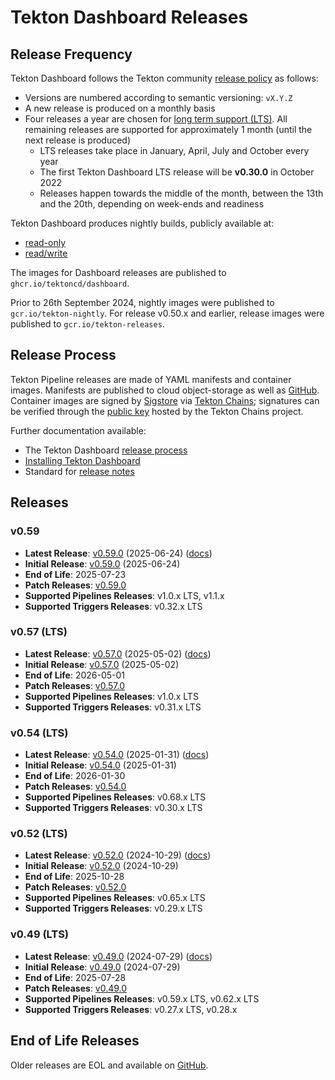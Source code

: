 # Tekton Dashboard Releases

## Release Frequency

Tekton Dashboard follows the Tekton community [release policy][release-policy]
as follows:

- Versions are numbered according to semantic versioning: `vX.Y.Z`
- A new release is produced on a monthly basis
- Four releases a year are chosen for [long term support (LTS)](https://github.com/tektoncd/community/blob/main/releases.md#support-policy).
  All remaining releases are supported for approximately 1 month (until the next
  release is produced)
    - LTS releases take place in January, April, July and October every year
    - The first Tekton Dashboard LTS release will be **v0.30.0** in October 2022
    - Releases happen towards the middle of the month, between the 13th and the
      20th, depending on week-ends and readiness

Tekton Dashboard produces nightly builds, publicly available at:
- [read-only](https://storage.googleapis.com/tekton-releases-nightly/dashboard/latest/release.yaml)
- [read/write](https://storage.googleapis.com/tekton-releases-nightly/dashboard/latest/release-full.yaml)

The images for Dashboard releases are published to `ghcr.io/tektoncd/dashboard`.

Prior to 26th September 2024, nightly images were published to `gcr.io/tekton-nightly`.
For release v0.50.x and earlier, release images were published to `gcr.io/tekton-releases`.

## Release Process

Tekton Pipeline releases are made of YAML manifests and container images.
Manifests are published to cloud object-storage as well as
[GitHub][tekton-dashboard-releases]. Container images are signed by
[Sigstore][sigstore] via [Tekton Chains][tekton-chains]; signatures can be
verified through the [public key][chains-public-key] hosted by the Tekton Chains
project.

Further documentation available:

- The Tekton Dashboard [release process][release-docs]
- [Installing Tekton Dashboard][dashboard-installation]
- Standard for [release notes][release-notes-standards]

## Releases

### v0.59

- **Latest Release**: [v0.59.0][v0-59-0] (2025-06-24) ([docs][v0-59-0-docs])
- **Initial Release**: [v0.59.0][v0-59-0] (2025-06-24)
- **End of Life**: 2025-07-23
- **Patch Releases**: [v0.59.0][v0-59-0]
- **Supported Pipelines Releases**: v1.0.x LTS, v1.1.x
- **Supported Triggers Releases**: v0.32.x LTS

### v0.57 (LTS)

- **Latest Release**: [v0.57.0][v0-57-0] (2025-05-02) ([docs][v0-57-0-docs])
- **Initial Release**: [v0.57.0][v0-57-0] (2025-05-02)
- **End of Life**: 2026-05-01
- **Patch Releases**: [v0.57.0][v0-57-0]
- **Supported Pipelines Releases**: v1.0.x LTS
- **Supported Triggers Releases**: v0.31.x LTS

### v0.54 (LTS)

- **Latest Release**: [v0.54.0][v0-54-0] (2025-01-31) ([docs][v0-54-0-docs])
- **Initial Release**: [v0.54.0][v0-54-0] (2025-01-31)
- **End of Life**: 2026-01-30
- **Patch Releases**: [v0.54.0][v0-54-0]
- **Supported Pipelines Releases**: v0.68.x LTS
- **Supported Triggers Releases**: v0.30.x LTS

### v0.52 (LTS)

- **Latest Release**: [v0.52.0][v0-52-0] (2024-10-29) ([docs][v0-52-0-docs])
- **Initial Release**: [v0.52.0][v0-52-0] (2024-10-29)
- **End of Life**: 2025-10-28
- **Patch Releases**: [v0.52.0][v0-52-0]
- **Supported Pipelines Releases**: v0.65.x LTS
- **Supported Triggers Releases**: v0.29.x LTS

### v0.49 (LTS)

- **Latest Release**: [v0.49.0][v0-49-0] (2024-07-29) ([docs][v0-49-0-docs])
- **Initial Release**: [v0.49.0][v0-49-0] (2024-07-29)
- **End of Life**: 2025-07-28
- **Patch Releases**: [v0.49.0][v0-49-0]
- **Supported Pipelines Releases**: v0.59.x LTS, v0.62.x LTS
- **Supported Triggers Releases**: v0.27.x LTS, v0.28.x

## End of Life Releases

Older releases are EOL and available on [GitHub][tekton-dashboard-releases].


[release-policy]: https://github.com/tektoncd/community/blob/main/releases.md
[sigstore]: https://sigstore.dev
[tekton-chains]: https://github.com/tektoncd/chains
[tekton-dashboard-releases]: https://github.com/tektoncd/dashboard/releases
[chains-public-key]: https://github.com/tektoncd/chains/blob/main/tekton.pub
[release-docs]: tekton
[dashboard-installation]: docs/install.md
[release-notes-standards]:
    https://github.com/tektoncd/community/blob/main/standards.md#release-notes

[v0-59-0]: https://github.com/tektoncd/dashboard/releases/tag/v0.59.0
[v0-57-0]: https://github.com/tektoncd/dashboard/releases/tag/v0.57.0
[v0-54-0]: https://github.com/tektoncd/dashboard/releases/tag/v0.54.0
[v0-52-0]: https://github.com/tektoncd/dashboard/releases/tag/v0.52.0
[v0-49-0]: https://github.com/tektoncd/dashboard/releases/tag/v0.49.0

[v0-59-0-docs]: https://github.com/tektoncd/dashboard/tree/v0.59.0/docs#tekton-dashboard
[v0-57-0-docs]: https://github.com/tektoncd/dashboard/tree/v0.57.0/docs#tekton-dashboard
[v0-54-0-docs]: https://github.com/tektoncd/dashboard/tree/v0.54.0/docs#tekton-dashboard
[v0-52-0-docs]: https://github.com/tektoncd/dashboard/tree/v0.52.0/docs#tekton-dashboard
[v0-49-0-docs]: https://github.com/tektoncd/dashboard/tree/v0.49.0/docs#tekton-dashboard
